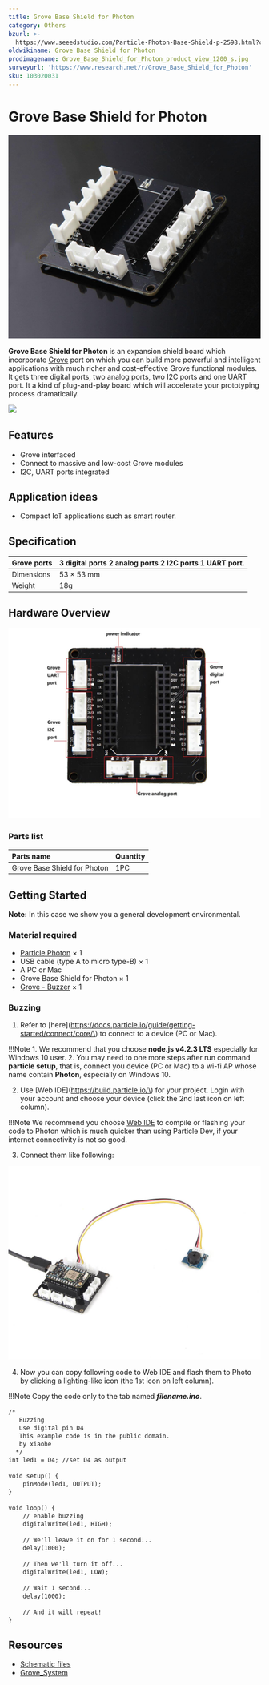 ```yaml
---
title: Grove Base Shield for Photon
category: Others
bzurl: >-
  https://www.seeedstudio.com/Particle-Photon-Base-Shield-p-2598.html?cPath=98_106_57
oldwikiname: Grove Base Shield for Photon
prodimagename: Grove_Base_Shield_for_Photon_product_view_1200_s.jpg
surveyurl: 'https://www.research.net/r/Grove_Base_Shield_for_Photon'
sku: 103020031
---
```


# Grove Base Shield for Photon

![](https://github.com/SeeedDocument/Grove_Base_Shield_for_Photon/raw/master/img/Grove_Base_Shield_for_Photon_product_view_1200_s.jpg)

**Grove Base Shield for Photon** is an expansion shield board which incorporate [Grove](/Grove_System) port on which you can build more powerful and intelligent applications with much richer and cost-effective Grove functional modules. It gets three digital ports, two analog ports, two I2C ports and one UART port. It a kind of plug-and-play board which will accelerate your prototyping process dramatically.

[![](https://github.com/SeeedDocument/Seeed-WiKi/raw/master/docs/images/300px-Get_One_Now_Banner-ragular.png)](https://www.seeedstudio.com/Particle-Photon-Base-Shield-p-2598.html?cPath=98_106_57)

## Features

* Grove interfaced
* Connect to massive and low-cost Grove modules
* I2C, UART ports integrated

## Application ideas

* Compact IoT applications such as smart router.

## Specification

|  Grove ports |  3 digital ports 2 analog ports 2 I2C ports 1 UART port. |
| :--- | :--- |
|  Dimensions |  53 × 53 mm |
|  Weight |  18g |

## Hardware Overview

![](https://github.com/SeeedDocument/Grove_Base_Shield_for_Photon/raw/master/img/Grove_Base_Shield_for_Photon_component_diagram_annotated_1200_s.jpg)

### **Parts list**

| Parts name |  Quantity |
| :--- | :--- |
|  Grove Base Shield for Photon |  1PC |

## Getting Started

**Note:** In this case we show you a general development environmental.

### Material required

* [Particle Photon](http://www.seeedstudio.com/depot/Particle-Photon-p-2527.html) × 1
* USB cable \(type A to micro type-B\) × 1
* A PC or Mac
* Grove Base Shield for Photon × 1
* [Grove - Buzzer](http://www.seeedstudio.com/depot/Grove-Buzzer-p-768.html?cPath=38) × 1

### Buzzing

 1. Refer to \[here\]\(https://docs.particle.io/guide/getting-started/connect/core/\) to connect to a device \(PC or Mac\).

!!!Note 1. We recommend that you choose **node.js v4.2.3 LTS** especially for Windows 10 user. 2. You may need to one more steps after run command **particle setup**, that is, connect you device \(PC or Mac\) to a wi-fi AP whose name contain **Photon**, especially on Windows 10.

 2. Use \[Web IDE\]\(https://build.particle.io/\) for your project. Login with your account and choose your device \(click the 2nd last icon on left column\).

!!!Note We recommend you choose [Web IDE](https://build.particle.io/) to compile or flashing your code to Photon which is much quicker than using Particle Dev, if your internet connectivity is not so good.

 3. Connect them like following:

![](https://github.com/SeeedDocument/Grove_Base_Shield_for_Photon/raw/master/img/Grove_Base_Shield_for_Photon_demo_conneciton_1200_S.jpg)

 4. Now you can copy following code to Web IDE and flash them to Photo by clicking a lighting-like icon \(the 1st icon on left column\).

!!!Note Copy the code only to the tab named _**filename.ino**_.

```text
/*
   Buzzing
   Use digital pin D4
   This example code is in the public domain.
   by xiaohe
  */
int led1 = D4; //set D4 as output

void setup() {
    pinMode(led1, OUTPUT);
}

void loop() {
    // enable buzzing
    digitalWrite(led1, HIGH);

    // We'll leave it on for 1 second...
    delay(1000);

    // Then we'll turn it off...
    digitalWrite(led1, LOW);

    // Wait 1 second...
    delay(1000);

    // And it will repeat!
}
```

## Resources

* [Schematic files](https://github.com/SeeedDocument/Grove_Base_Shield_for_Photon/raw/master/res/Schematic_files_for_Grove_Base_Shield_for_Photon.zip)
* [Grove\_System](/Grove_System)

